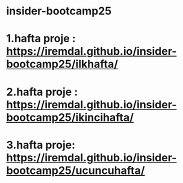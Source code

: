 # insider-bootcamp25

# 1.hafta proje : https://iremdal.github.io/insider-bootcamp25/ilkhafta/
# 2.hafta proje : https://iremdal.github.io/insider-bootcamp25/ikincihafta/
# 3.hafta proje: https://iremdal.github.io/insider-bootcamp25/ucuncuhafta/
